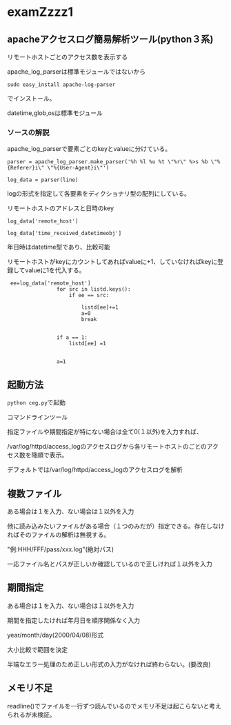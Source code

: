 # examZzzz1



## apacheアクセスログ簡易解析ツール(python３系)

リモートホストごとのアクセス数を表示する

apache_log_parserは標準モジュールではないから

`sudo easy_install apache-log-parser`

でインストール。

datetime,glob,osは標準モジュール         

### ソースの解説
apache_log_parserで要素ごとのkeyとvalueに分けている。

`parser = apache_log_parser.make_parser('%h %l %u %t \"%r\" %>s %b \"%{Referer}i\" \"%{User-Agent}i\"')`

`log_data = parser(line)`

logの形式を指定して各要素をディクショナリ型の配列にしている。

リモートホストのアドレスと日時のkey

`log_data['remote_host']`

`log_data['time_received_datetimeobj']`

年日時はdatetime型であり、比較可能

リモートホストがkeyにカウントしてあればvalueに+1、していなければkeyに登録してvalueに1を代入する。
```
 ee=log_data['remote_host']
                for src in listd.keys():
                    if ee == src:
                
                        listd[ee]+=1
                        a=0
                        break
              
               
                if a == 1:
                    listd[ee] =1
        
    
                a=1

```


## 起動方法

`python ceg.py`で起動


コマンドラインツール

指定ファイルや期間指定が特にない場合は全て0(１以外)を入力すれば、

/var/log/httpd/access_logのアクセスログから各リモートホストのごとのアクセス数を降順で表示。 

デフォルトでは/var/log/httpd/access_logのアクセスログを解析



## 複数ファイル


ある場合は１を入力、ない場合は１以外を入力


他に読み込みたいファイルがある場合（１つのみだが）指定できる。存在しなければそのファイルの解析は無視する。


"例:HHH/FFF/pass/xxx.log"(絶対パス)


一応ファイル名とパスが正しいか確認しているので正しければ１以外を入力       




## 期間指定


ある場合は１を入力、ない場合は１以外を入力           



期間を指定したければ年月日を順序関係なく入力

year/month/day(2000/04/08)形式

大小比較で範囲を決定           

半端なエラー処理のため正しい形式の入力がなければ終わらない。(要改良)




## メモリ不足


readline()でファイルを一行ずつ読んでいるのでメモリ不足は起こらないと考えられるが未検証。




